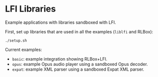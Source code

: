 # LFI Libraries

Example applications with libraries sandboxed with LFI.

First, set up libraries that are used in all the examples (`liblfi` and RLBox):

```
./setup.sh
```

Current examples:

* `basic`: example integration showing RLBox+LFI.
* `opus`: example Opus audio player using a sandboxed Opus decoder.
* `expat`: example XML parser using a sandboxed Expat XML parser.
